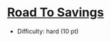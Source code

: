 # [Road To Savings](#https://open.kattis.com/problems/roadtosavings)
- Difficulty: hard (10 pt)
        